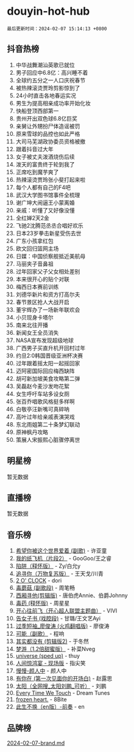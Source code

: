 # douyin-hot-hub

`最后更新时间：2024-02-07 15:14:13 +0800`

## 抖音热榜

1. 中华战舞潮汕英歌已就位
1. 男子回应中6.8亿：高兴睡不着
1. 全球约五分之一人口庆祝春节
1. 被热辣滚烫贾玲剪影惊到了
1. 24小时直击各地春运实况
1. 男生为提高相亲成功率开始化妆
1. 快船登顶西部第一
1. 贵州开出双色球6.8亿巨奖
1. 亲舅让外甥扮尸体造谣被罚
1. 原来雪球的品控也如此严格
1. 大司马芜湖政协委员资格被撤
1. 跟着抖音过大年
1. 女子被丈夫泼酒烧伤后续
1. 泼天的富贵终于轮到我了
1. 正席吃到魔芋爽了
1. 热辣滚烫贾玲张小斐打起来啦
1. 每个人都有自己的F4吧
1. 武汉大学图书馆事件全梳理
1. 谢广坤大闹逼王小蒙离婚
1. 亲戚：听懂了又好像没懂
1. 全红婵2天2金
1. 飞驰2沈腾范丞丞合唱好欢乐
1. 日本23岁拳击新星受伤去世
1. 广东小孩拿红包
1. 欧文回归篮网主场
1. 日媒：中国侦察舰抵近美航母
1. 马丽夹子音鼻祖
1. 过年回家父子父女相处差别
1. 本来很开心的贴个对联
1. 梅西日本赛前训练
1. 刘德华新片和资方打高尔夫
1. 春节景区抢人大战开启
1. 董宇辉办了一场新年联欢会
1. 小贝现身卡塔尔
1. 南来北往开播
1. 新闻女王全员消失
1. NASA宣布发现超级地球
1. 广西男子买直升机开回村过年
1. 约旦2:0韩国晋级亚洲杯决赛
1. 过年跟着摇太阳一起摇回家
1. 迈阿密国际回应梅西缺阵
1. 胡可新加坡美食攻略第二弹
1. 吴磊赵今麦沙发吻花絮
1. 女生呼吁车站多设女厕
1. 张百乔唱歌风格挺多样啊
1. 白敬亭汪新嘴可真碎呐
1. 高叶过年给亲戚表演哭戏
1. 东北雨姐第二十条梦幻联动
1. 原神枫丹攻略
1. 策展人宋振熙心脏骤停离世

## 明星榜

暂无数据

## 直播榜

暂无数据

## 音乐榜

1. [希望你被这个世界爱着 (副歌)](https://sf3-cdn-tos.douyinstatic.com/obj/tos-cn-ve-2774/oUHCmWQfZlE3QQBKBeD8rCFLpJzPgCpImhsxMt) - 许亚童
1. [我的纸飞机（片段2）](https://sf3-cdn-tos.douyinstatic.com/obj/tos-cn-ve-2774/oM2ZrKcg2CD5AeRB2gkeXOFB1IxAGJdZPazYHf) - GooGoo/王之睿
1. [陷阱（释怀版）](https://sf5-hl-cdn-tos.douyinstatic.com/obj/tos-cn-ve-2774/oE8C21LeZrzKLDFfQYgMzx4GAIHageG5IzayY7) - Zy/白允y
1. [追寻你（万物复苏版）](https://sf6-cdn-tos.douyinstatic.com/obj/tos-cn-ve-2774/oYeAZJsbjIDit9APmBg8u6uDUQnHmoCf3gbo74) - 王天戈/川青
1. [2 O' CLOCK](https://sf3-cdn-tos.douyinstatic.com/obj/tos-cn-ve-2774/oIUBICeqlYQHTigCBOnCMlwBZJkgiBjt1oDfbg) - dori
1. [毒蘑菇 (副歌段)](https://sf5-hl-cdn-tos.douyinstatic.com/obj/tos-cn-ve-2774/ocDEUsfdLjxnlFXtfogBCiQCEqYB7QZgZ8VViM) - 周笔畅
1. [西厢寻他(剪辑版)](https://sf5-hl-cdn-tos.douyinstatic.com/obj/tos-cn-ve-2774/oUsAVfAQKlRNxEv5qxvIB8o5qmIWUcXbzJKJhw) - 唐伯虎Annie、伯爵Johnny
1. [毒药 (释怀版)](https://sf5-hl-cdn-tos.douyinstatic.com/obj/tos-cn-ve-2774/oYILMEAzspdZBIzy4frJNB8ZHPHWAhiwowd4Ad) - 周星星
1. [开心往前飞（开心超人联盟主题曲）](https://sf5-hl-cdn-tos.douyinstatic.com/obj/tos-cn-ve-2774/9d8fb7c82cf1421fb93a9fe925275e0a) - VIVI
1. [告女子书 (戏腔段)](https://sf5-hl-cdn-tos.douyinstatic.com/obj/tos-cn-ve-2774/osCCzFxWgstBDi92ZfBB4ht7gQENBmQMAl0eI6) - 甘璐/王文艺Ayi
1. [过季短袖_廖俊涛 (火鸡翻唱版)](https://sf5-hl-cdn-tos.douyinstatic.com/obj/tos-cn-ve-2774/ogQVJl0tRBKxQgZji7YClFEBrVDeHpPTWfCZbQ) - 廖俊涛
1. [可能（副歌）](https://sf5-hl-cdn-tos.douyinstatic.com/obj/tos-cn-ve-2774/cde1731888894259b333569393c2fb51) - 程响
1. [其实都没有 (剪辑版2)](https://sf3-cdn-tos.douyinstatic.com/obj/tos-cn-ve-2774/oEBNQenHZtBhxYjGgUDQk0BCHTigQafgFlbQ7k) - 于冬然
1. [梦游（1.2倍甜蜜版）](https://sf6-cdn-tos.douyinstatic.com/obj/tos-cn-ve-2774/o4gyAUm8hwufoEABmwVIiQtHsFuGzAEEWtNMzo) - 补菜Nveg
1. [universe (sped up)](https://sf5-hl-cdn-tos.douyinstatic.com/obj/tos-cn-ve-2774/oIQnurQLDCsdYeegkM4CKuVb23MZBXtX6QB8bv) - thuy
1. [人间惊鸿宴 - 现场版](https://sf3-cdn-tos.douyinstatic.com/obj/tos-cn-ve-2774/osF4mrPePAf2Yv8Wfr5fATCHZwL5h1QiGQAKwz) - 指尖笑
1. [慢慢-颜人中](https://sf5-hl-cdn-tos.douyinstatic.com/obj/tos-cn-ve-2774/ocjHNfBXdBxQNC8ZGAeoLMFTUgtBg8bkExunDC) - 颜人中
1. [有你在 (第一次见面你的开场白)](https://sf5-hl-cdn-tos.douyinstatic.com/obj/tos-cn-ve-2774/oAthrQ3ClJBfI57uBoFEgNDYtNCZ0TSYQQfxQ0) - 赵露思
1. [太阳（全网搜_太阳刘鹏_可听）](https://sf5-hl-cdn-tos.douyinstatic.com/obj/tos-cn-ve-2774/ogWbyIQnlBFImVbeDocRdCIYtBHlbJXgfZMvgz) - 刘鹏
1. [Every Time We Touch](https://sf5-hl-cdn-tos.douyinstatic.com/obj/tos-cn-ve-2774/ogN6lUKQeBBfEVhIOMikG1CcJjugxk1tztZyhP) - Dream Tunes
1. [frozen heart.](https://sf5-hl-cdn-tos.douyinstatic.com/obj/tos-cn-ve-2774/oIIWJfyjIACZA9zQMtnJ6hQQhFC4vhCupoRBsO) - 8Bite
1. [此生不换（en版）-前奏](https://sf6-cdn-tos.douyinstatic.com/obj/tos-cn-ve-2774/oMDvUGwhKrKYDEqXiMYEwxZqBWIJFA92CiLAO) - en

## 品牌榜

[2024-02-07-brand.md](2024-02-07-brand.md)
